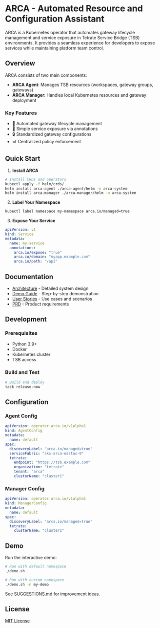 # ARCA - Automated Resource and Configuration Assistant

ARCA is a Kubernetes operator that automates gateway lifecycle management and service exposure in Tetrate Service Bridge (TSB) environments. It provides a seamless experience for developers to expose services while maintaining platform team control.

## Overview

ARCA consists of two main components:
- **ARCA Agent**: Manages TSB resources (workspaces, gateway groups, gateways)
- **ARCA Manager**: Handles local Kubernetes resources and gateway deployment

### Key Features
- 🔄 Automated gateway lifecycle management
- 🚀 Simple service exposure via annotations
- 🔒 Standardized gateway configurations
- 📊 Centralized policy enforcement

## Quick Start

1. **Install ARCA**
```bash
# Install CRDs and operators
kubectl apply -f helm/crds/
helm install arca-agent ./arca-agent/helm -n arca-system
helm install arca-manager ./arca-manager/helm -n arca-system
```

2. **Label Your Namespace**
```bash
kubectl label namespace my-namespace arca.io/managed=true
```

3. **Expose Your Service**
```yaml
apiVersion: v1
kind: Service
metadata:
  name: my-service
  annotations:
    arca.io/expose: "true"
    arca.io/domain: "myapp.example.com"
    arca.io/path: "/api"
```

## Documentation

- [Architecture](ARCHITECTURE.md) - Detailed system design
- [Demo Guide](DEMO.md) - Step-by-step demonstration
- [User Stories](USER_STORIES.md) - Use cases and scenarios
- [PRD](PRD.md) - Product requirements

## Development

### Prerequisites
- Python 3.9+
- Docker
- Kubernetes cluster
- TSB access

### Build and Test
```bash
# Build and deploy
task release-now
```

## Configuration

### Agent Config
```yaml
apiVersion: operator.arca.io/v1alpha1
kind: AgentConfig
metadata:
  name: default
spec:
  discoveryLabel: "arca.io/managed=true"
  serviceFabric: "aks-arca-eastus-0"
  tetrate:
    endpoint: "https://tsb.example.com"
    organization: "tetrate"
    tenant: "arca"
    clusterName: "cluster1"
```

### Manager Config
```yaml
apiVersion: operator.arca.io/v1alpha1
kind: ManagerConfig
metadata:
  name: default
spec:
  discoveryLabel: "arca.io/managed=true"
  tetrate:
    clusterName: "cluster1"
```

## Demo

Run the interactive demo:
```bash
# Run with default namespace
./demo.sh

# Run with custom namespace
./demo.sh -n my-demo
```

See [SUGGESTIONS.md](SUGGESTIONS.md) for improvement ideas.

## License

[MIT License](LICENSE.md) 